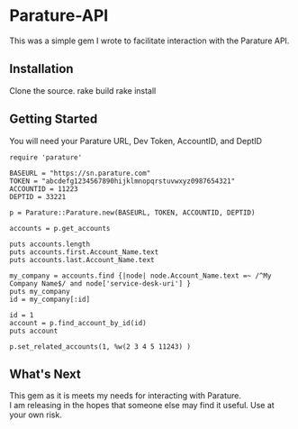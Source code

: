 # Parature-API #
This was a simple gem I wrote to facilitate interaction with the Parature API.

## Installation ##
Clone the source.
rake build
rake install


## Getting Started ##
You will need your Parature URL, Dev Token, AccountID, and DeptID

    require 'parature'

    BASEURL = "https://sn.parature.com"
    TOKEN = "abcdefg1234567890hijklmnopqrstuvwxyz0987654321"
    ACCOUNTID = 11223
    DEPTID = 33221

    p = Parature::Parature.new(BASEURL, TOKEN, ACCOUNTID, DEPTID)

    accounts = p.get_accounts

    puts accounts.length
    puts accounts.first.Account_Name.text
    puts accounts.last.Account_Name.text

    my_company = accounts.find {|node| node.Account_Name.text =~ /^My Company Name$/ and node['service-desk-uri'] }
    puts my_company
    id = my_company[:id]

    id = 1
    account = p.find_account_by_id(id)
    puts account

    p.set_related_accounts(1, %w(2 3 4 5 11243) )

## What's Next ##
This gem as it is meets my needs for interacting with Parature.  
I am releasing in the hopes that someone else may find it useful.
Use at your own risk.


